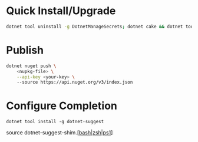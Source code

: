 
# Quick Install/Upgrade
```bash
dotnet tool uninstall -g DotnetManageSecrets; dotnet cake && dotnet tool install -g --add-source ./src/DotnetManageSecrets/bin/nupkg DotnetManageSecrets
```

# Publish 
```bash
dotnet nuget push \
    <nupkg-file> \
    --api-key <your-key> \ 
    --source https://api.nuget.org/v3/index.json
```

# Configure Completion

```
dotnet tool install -g dotnet-suggest
```
source dotnet-suggest-shim.[[bash](https://github.com/dotnet/command-line-api/blob/main/src/System.CommandLine.Suggest/dotnet-suggest-shim.bash)|[zsh](https://github.com/dotnet/command-line-api/blob/main/src/System.CommandLine.Suggest/dotnet-suggest-shim.zsh)|[ps1](https://github.com/dotnet/command-line-api/blob/main/src/System.CommandLine.Suggest/dotnet-suggest-shim.ps1)]